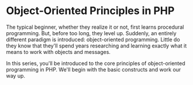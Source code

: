 # Object-Oriented Principles in PHP

The typical beginner, whether they realize it or not, first learns procedural programming. But, before too long, they level up. Suddenly, an entirely different paradigm is introduced: object-oriented programming. Little do they know that they'll spend years researching and learning exactly what it means to work with objects and messages.

In this series, you'll be introduced to the core principles of object-oriented programming in PHP. We'll begin with the basic constructs and work our way up.